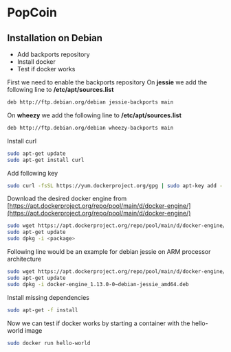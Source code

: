 PopCoin
=========
Installation on Debian
-------
  - Add backports repository
  - Install docker
  - Test if docker works

First we need to enable the backports repository
On **jessie** we add the following line to **/etc/apt/sources.list**
```sh
deb http://ftp.debian.org/debian jessie-backports main
```
On **wheezy** we add the following line to **/etc/apt/sources.list**
```sh
deb http://ftp.debian.org/debian wheezy-backports main
```

Install curl
```sh
sudo apt-get update
sudo apt-get install curl
```
Add following key
```sh
sudo curl -fsSL https://yum.dockerproject.org/gpg | sudo apt-key add -
```
Download the desired docker engine from [https://apt.dockerproject.org/repo/pool/main/d/docker-engine/](https://apt.dockerproject.org/repo/pool/main/d/docker-engine/)
```sh
sudo wget https://apt.dockerproject.org/repo/pool/main/d/docker-engine/<package>
sudo apt-get update
sudo dpkg -i <package>
```
Following line would be an example for debian jessie on ARM processor architecture
```sh
sudo wget https://apt.dockerproject.org/repo/pool/main/d/docker-engine/docker-engine_1.13.0-0~debian-jessie_amd64.deb  
sudo apt-get update
sudo dpkg -i docker-engine_1.13.0-0~debian-jessie_amd64.deb 
```
Install missing dependencies
```sh
sudo apt-get -f install
```
Now we can test if docker works by starting a container with the hello-world image
```sh
sudo docker run hello-world
```